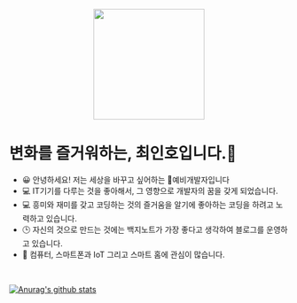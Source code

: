 <p align = "center">
  <img src = "https://user-images.githubusercontent.com/55151796/147390087-a94caa93-34ec-4800-91e0-018103157cb7.jpg" width = "200" height="200" >
</p>


<!--
**E-know/E-know** is a ✨ _special_ ✨ repository because its `README.md` (this file) appears on your GitHub profile.

Here are some ideas to get you started:
-->
# 변화를 즐거워하는, 최인호입니다.👋

- 😀 안녕하세요! 저는 세상을 바꾸고 싶어하는 👶예비개발자입니다
- 💻 IT기기를 다루는 것을 좋아해서, 그 영향으로 개발자의 꿈을 갖게 되었습니다.
- 💻 흥미와 재미를 갖고 코딩하는 것의 즐거움을 알기에 좋아하는 코딩을 하려고 노력하고 있습니다.
- 🕒 자신의 것으로 만드는 것에는 백지노트가 가장 좋다고 생각하여 블로그를 운영하고 있습니다.
- 💬 컴퓨터, 스마트폰과 IoT 그리고 스마트 홈에 관심이 많습니다.

<br>

[![Anurag's github stats](https://github-readme-stats.vercel.app/api?username=E-know&show_icons=true&theme=dracula)](https://github.com/anuraghazra/github-readme-stats)

<!--
[![Top Langs](https://github-readme-stats.vercel.app/api/top-langs/?username=E-know)](https://github.com/anuraghazra/github-readme-stats)
-->
